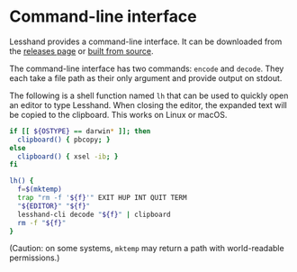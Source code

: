 # Command-line interface

Lesshand provides a command-line interface. It can be downloaded from the
[releases page][releases] or [built from source](dev/dev.md).

[releases]: https://github.com/langston-barrett/lesshand/releases

The command-line interface has two commands: `encode` and `decode`. They each
take a file path as their only argument and provide output on stdout.

The following is a shell function named `lh` that can be used to quickly open
an editor to type Lesshand. When closing the editor, the expanded text will be
copied to the clipboard. This works on Linux or macOS.
```sh
if [[ ${OSTYPE} == darwin* ]]; then
  clipboard() { pbcopy; }
else
  clipboard() { xsel -ib; }
fi

lh() {
  f=$(mktemp)
  trap "rm -f '${f}'" EXIT HUP INT QUIT TERM
  "${EDITOR}" "${f}"
  lesshand-cli decode "${f}" | clipboard
  rm -f "${f}"
}
```
(Caution: on some systems, `mktemp` may return a path with world-readable
permissions.)
